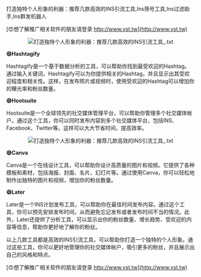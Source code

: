 打造独特个人形象的利器：推荐几款高效的INS引流工具,Ins筛号工具,Ins过滤助手,Ins群发机器人

[😍想了解推广相关软件的朋友请登录 http://www.vst.tw](http://www.vst.tw)

 <center><img src="https://vst.tw/MP4/tuiguang/png/2.png" alt="打造独特个人形象的利器：推荐几款高效的INS引流工具_.txt"></center>

**😄Hashtagify**

Hashtagify是一个基于数据分析的工具，可以帮助你找到最受欢迎的Hashtag。通过输入关键词，Hashtagify可以为你提供相关的Hashtag，并且显示出其受欢迎程度和相关性。这样，在发布照片或视频时，使用受欢迎的Hashtag可以增加你的曝光率和粉丝数量。

**😄Hootsuite**

Hootsuite是一个全球领先的社交媒体管理平台，可以帮助你管理多个社交媒体帐户。通过这个工具，你可以同时发布内容到多个社交媒体平台，包括INS、Facebook、Twitter等。这样可以大大节省时间，提高效率。

 <center><img src="https://vst.tw/MP4/tuiguang/png/3.png" alt="打造独特个人形象的利器：推荐几款高效的INS引流工具_.txt"></center>

**😄Canva**

Canva是一个在线设计工具，可以帮助你设计高质量的图片和视频。它提供了各种模板和素材，包括海报、封面、名片、幻灯片等。通过使用Canva，你可以轻松地制作出独特的图片和视频，增加你的粉丝数量。

**😄Later**

Later是一个INS计划发布工具，可以帮助你在最佳时间发布内容。通过这个工具，你可以预先安排发布时间，从而避免忘记发布或者发布时间不当的情况。此外，Later还提供了分析工具，可以显示出你的粉丝数量、增长趋势、受欢迎的内容等信息，帮助你更好地了解你的粉丝。

以上几款工具都是高效的INS引流工具，可以帮助你打造一个独特的个人形象。通过这些工具，你可以更好地管理你的社交媒体帐户，吸引更多的粉丝，并且展示出自己的风格和特点。

[😍想了解推广相关软件的朋友请登录 http://www.vst.tw](http://www.vst.tw)



